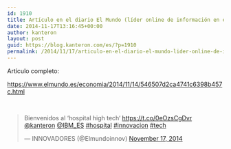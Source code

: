 ```yaml
---
id: 1910
title: Artículo en el diario El Mundo (líder online de información en español) sobre Kanteron Systems
date: 2014-11-17T13:16:45+00:00
author: kanteron
layout: post
guid: https://blog.kanteron.com/es/?p=1910
permalink: /2014/11/17/articulo-en-el-diario-el-mundo-lider-online-de-informacion-en-espanol-sobre-kanteron-systems/
---
```

Artículo completo:

<a title="https://www.elmundo.es/economia/2014/11/14/546507d2ca4741c6398b457c.html" href="https://www.elmundo.es/economia/2014/11/14/546507d2ca4741c6398b457c.html" target="_blank">https://www.elmundo.es/economia/2014/11/14/546507d2ca4741c6398b457c.html</a>

&nbsp;

<blockquote class="twitter-tweet" lang="en">
  <p>
    Bienvenidos al ‘hospital high tech‘ <a href="https://t.co/0eOzsCgDvr">https://t.co/0eOzsCgDvr</a> <a href="https://twitter.com/kanteron">@kanteron</a> <a href="https://twitter.com/IBM_ES">@IBM_ES</a> <a href="https://twitter.com/hashtag/hospital?src=hash">#hospital</a> <a href="https://twitter.com/hashtag/innovacion?src=hash">#innovacion</a> <a href="https://twitter.com/hashtag/tech?src=hash">#tech</a>
  </p>
  
  <p>
    — INNOVADORES (@Elmundoinnov) <a href="https://twitter.com/Elmundoinnov/status/534297923044253697">November 17, 2014</a>
  </p>
</blockquote>